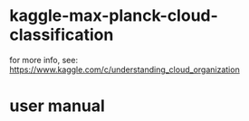 # kaggle-max-planck-cloud-classification

for more info, see: https://www.kaggle.com/c/understanding_cloud_organization

# user manual

